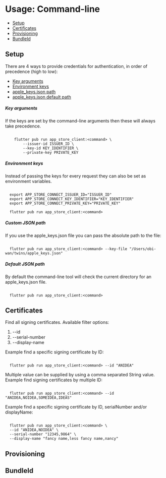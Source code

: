 # Usage: Command-line
- [Setup](#Setup)
- [Certificates](#Certificates)
- [Provisioning](#Provisioning)
- [BundleId](#BundleId)


## Setup
There are 4 ways to provide credentials for authentication, in order of precedence (high to low):
- [Key arguments](#Key%20arguments)
- [Environment keys](#Environment%20keys)
- [apple_keys.json path](#Custom%20JSON%20path)
- [apple_keys.json default path](#Default%20JSON%20path)

##### Key arguments
If the keys are set by the command-line arguments then these will always take precedence.

```shell

    flutter pub run app_store_client:<command> \
        --issuer-id ISSUER_ID \
        --key-id KEY_IDENTIFIER \
        --private-key PRIVATE_KEY

```

##### Environment keys
Instead of passing the keys for every request they can also be set as environment variables.

```shell

  export APP_STORE_CONNECT_ISSUER_ID="ISSUER_ID"  
  export APP_STORE_CONNECT_KEY_IDENTIFIER="KEY_IDENTIFIER"    
  export APP_STORE_CONNECT_PRIVATE_KEY="PRIVATE_KEY"      

  flutter pub run app_store_client:<command>

```

##### Custom JSON path
If you use the apple_keys.json file you can pass the absolute path to the file:

```shell

  flutter pub run app_store_client:<command> --key-file "/Users/obi-wan/twins/apple_keys.json"

```

##### Default JSON path
By default the command-line tool will check the current directory for an apple_keys.json file.

```shell

  flutter pub run app_store_client:<command>

```

## Certificates
Find all signing certificates. Available filter options:
1. --id
2. --serial-number
3. --display-name

Example find a specific signing certificate by ID:

```shell

  flutter pub run app_store_client:<command> --id "ANIDEA"

```

Multiple value can be supplied by using a comma separated String value.
Example find signing certificates by multiple ID:
```shell

  flutter pub run app_store_client:<command> --id "ANIDEA,NOIDEA,SOMEIDEA,IDEAS"

```

Example find a specific signing certificate by ID, serialNumber and/or displayName:

```shell

  flutter pub run app_store_client:<command> \
  --id "ANIDEA,NOIDEA" \
  --serial-number "12345,9864" \
  --display-name "fancy name,less fancy name,nancy"

```

## Provisioning

## BundleId